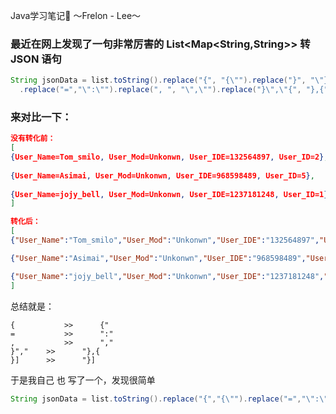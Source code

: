 Java学习笔记📒
					～Frelon - Lee～

### 最近在网上发现了一句非常厉害的 **List<Map<String,String>>** 转 **JSON** 语句

~~~java
String jsonData = list.toString().replace("{", "{\"").replace("}", "\"}")
  .replace("=","\":\"").replace(", ", "\",\"").replace("}\",\"{", "},{");
~~~

### 来对比一下：

~~~json
没有转化前：
[
{User_Name=Tom_smilo, User_Mod=Unkonwn, User_IDE=132564897, User_ID=2}, 
  
{User_Name=Asimai, User_Mod=Unkonwn, User_IDE=968598489, User_ID=5}, 
  
{User_Name=jojy_bell, User_Mod=Unkonwn, User_IDE=1237181248, User_ID=1}
]
~~~

~~~json
转化后：
[
{"User_Name":"Tom_smilo","User_Mod":"Unkonwn","User_IDE":"132564897","User_ID":"2"},

{"User_Name":"Asimai","User_Mod":"Unkonwn","User_IDE":"968598489","User_ID":"5"},

{"User_Name":"jojy_bell","User_Mod":"Unkonwn","User_IDE":"1237181248","User_ID":"1"}
]
~~~

总结就是：

~~~
{			>>		{"
=			>>		":"
,			>>		","
}","	>>		"},{
}]		>>		"}]
~~~

于是我自己 也 写了一个，发现很简单

~~~java
String jsonData = list.toString().replace("{","{\"").replace("=","\":\""). replace(",","\",\"").replace("}\",\" {","\"},{").replace("}]","\"}]");
~~~





